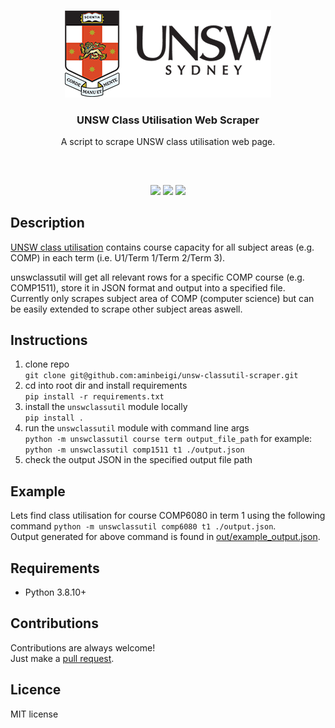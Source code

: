 <p align="center">
<img src="/media/logo.png"/>
<br/>
<h3 align="center">UNSW Class Utilisation Web Scraper</h3>
<p align="center">A script to scrape UNSW class utilisation web page. </p>
<h2></h2>
</p>
<br />

<p align="center">
<a href="../../issues"><img src="..."/></a>
<a href="../../pulls"><img src="https://img.shields.io/github/issues-pr/aminbeigi/unsw-classutil-scraper.svg?style=flat-square" /></a>
<img src="https://img.shields.io/github/license/aminbeigi/unsw-classutil-scraper?style=flat-square">
</p>

## Description
<a href="http://classutil.unsw.edu.au/">UNSW class utilisation</a> contains course capacity for all subject areas (e.g. COMP) in each term 
(i.e. U1/Term 1/Term 2/Term 3).  

unswclassutil will get all relevant rows for a specific COMP course (e.g. COMP1511), store it in JSON format and output into a specified file. Currently only scrapes subject area of COMP (computer science) but can be easily extended to scrape other subject areas aswell.

## Instructions
1. clone repo  
`git clone git@github.com:aminbeigi/unsw-classutil-scraper.git`
2. cd into root dir and install requirements  
`pip install -r requirements.txt`
3. install the `unswclassutil` module locally     
`pip install .` 
4. run the `unswclassutil` module with command line args  
`python -m unswclassutil course term output_file_path`
for example: `python -m unswclassutil comp1511 t1 ./output.json`
5. check the output JSON in the specified output file path

## Example
Lets find class utilisation for course COMP6080 in term 1 using the following command `python -m unswclassutil comp6080 t1 ./output.json`.  
Output generated for above command is found in <a href="out/example_output.json">out/example_output.json</a>.

## Requirements
* Python 3.8.10+

## Contributions
Contributions are always welcome!  
Just make a [pull request](../../pulls).

## Licence
MIT license
